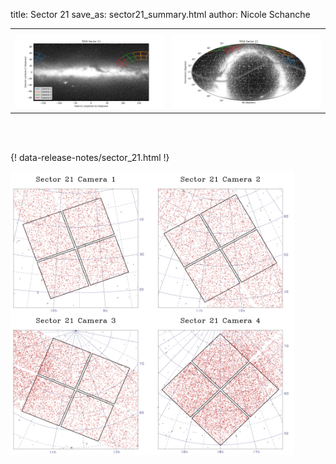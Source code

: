 title: Sector 21
save_as: sector21_summary.html
author: Nicole Schanche


<table>
  <tr>
    <th colspan="2" ></th>
  </tr>
  <tr>
    <td width="50%" style = "text-align: center;">
          <img class="img-responsive" style="max-width:100%;" src="images/sector-plots/tess_galactic_sector_021.png"> 
    </td>
    <td width="50%" style = "text-align: center;">
          <img class="img-responsive" style="max-width:100%;" src="images/sector-plots/tess_icrs_sector_021.png">
    </td>
  </tr>
</table>
<br></br>





{! data-release-notes/sector_21.html !}

<img class="img-responsive" style="max-width:90%;" src="images/sector-plots/sector-plots.021.jpeg">